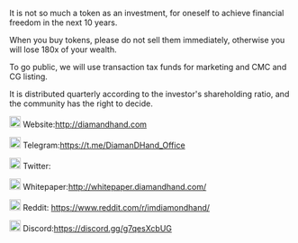 It is not so much a token as an investment, for oneself to achieve financial freedom in the next 10 years.

When you buy tokens, please do not sell them immediately, otherwise you will lose 180x of your wealth.

To go public, we will use transaction tax funds for marketing and CMC and CG listing.

It is distributed quarterly according to the investor's shareholding ratio, and the community has the right to decide.

<img src="https://img.icons8.com/material-rounded/50/000000/domain--v2.png" width="20px"/> Website:http://diamandhand.com

<img src="https://img.icons8.com/material-rounded/24/000000/telegram-app.png"  width="20px"/> Telegram:https://t.me/DiamanDHand_Office

<img src="https://img.icons8.com/ios/50/000000/twitter--v3.png"  width="20px"/> Twitter:

<img src="https://img.icons8.com/material-outlined/24/000000/book.png"   width="20px"/> Whitepaper:http://whitepaper.diamandhand.com/

 <img src="https://img.icons8.com/external-tal-revivo-color-tal-revivo/24/000000/external-reddit-gives-you-the-best-of-the-internet-in-one-place-logo-color-tal-revivo.png"   width="20px"/> Reddit: https://www.reddit.com/r/imdiamondhand/
 
 <img src="https://img.icons8.com/ios/50/000000/discord-logo--v1.png" width="20px"/> Discord:https://discord.gg/g7qesXcbUG
